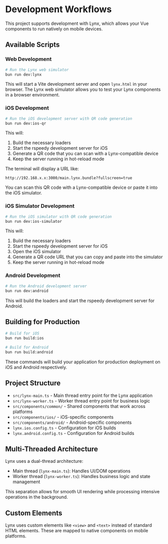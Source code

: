 # Development Workflows

This project supports development with Lynx, which allows your Vue components to run natively on mobile devices.

## Available Scripts

### Web Development

```bash
# Run the Lynx web simulator
bun run dev:lynx
```

This will start a Vite development server and open `lynx.html` in your browser. The Lynx web simulator allows you to test your Lynx components in a browser environment.

### iOS Development

```bash
# Run the iOS development server with QR code generation
bun run dev:ios-qr
```

This will:
1. Build the necessary loaders
2. Start the rspeedy development server for iOS
3. Generate a QR code that you can scan with a Lynx-compatible device
4. Keep the server running in hot-reload mode

The terminal will display a URL like:
```
http://192.168.x.x:3000/main.lynx.bundle?fullscreen=true
```

You can scan this QR code with a Lynx-compatible device or paste it into the iOS simulator.

### iOS Simulator Development

```bash
# Run the iOS simulator with QR code generation
bun run dev:ios-simulator
```

This will:
1. Build the necessary loaders
2. Start the rspeedy development server for iOS
3. Open the iOS simulator
4. Generate a QR code URL that you can copy and paste into the simulator
5. Keep the server running in hot-reload mode

### Android Development

```bash
# Run the Android development server
bun run dev:android
```

This will build the loaders and start the rspeedy development server for Android.

## Building for Production

```bash
# Build for iOS
bun run build:ios

# Build for Android
bun run build:android
```

These commands will build your application for production deployment on iOS and Android respectively.

## Project Structure

- `src/lynx-main.ts` - Main thread entry point for the Lynx application
- `src/lynx-worker.ts` - Worker thread entry point for business logic
- `src/components/common/` - Shared components that work across platforms
- `src/components/ios/` - iOS-specific components
- `src/components/android/` - Android-specific components
- `lynx.ios.config.ts` - Configuration for iOS builds
- `lynx.android.config.ts` - Configuration for Android builds

## Multi-Threaded Architecture

Lynx uses a dual-thread architecture:
- Main thread (`lynx-main.ts`): Handles UI/DOM operations
- Worker thread (`lynx-worker.ts`): Handles business logic and state management

This separation allows for smooth UI rendering while processing intensive operations in the background.

## Custom Elements

Lynx uses custom elements like `<view>` and `<text>` instead of standard HTML elements. These are mapped to native components on mobile platforms. 
